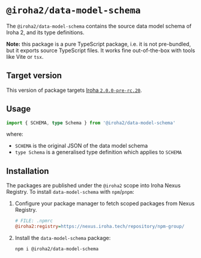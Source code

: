 # `@iroha2/data-model-schema`

The `@iroha2/data-model-schema` contains the source data model schema of Iroha 2, and its type definitions.

**Note:** this package is a pure TypeScript package, i.e. it is not pre-bundled, but it exports source TypeScript files. It works fine out-of-the-box with tools like Vite or `tsx`.

## Target version

This version of package targets [Iroha `2.0.0-pre-rc.20`](https://github.com/hyperledger/iroha/tree/51d687607fad067fc855e266edc684d4fb33e7de).

## Usage

```ts
import { SCHEMA, type Schema } from '@iroha2/data-model-schema'
```

where:

- `SCHEMA` is the original JSON of the data model schema
- `type Schema` is a generalised type definition which applies to `SCHEMA`

## Installation

The packages are published under the `@iroha2` scope into Iroha Nexus Registry.
To install `data-model-schema` with `npm`/`pnpm`:

1. Configure your package manager to fetch scoped packages from Nexus Registry.

   ```ini
   # FILE: .npmrc
   @iroha2:registry=https://nexus.iroha.tech/repository/npm-group/
   ```

2. Install the `data-model-schema` package:

   ```shell
   npm i @iroha2/data-model-schema
   ```
